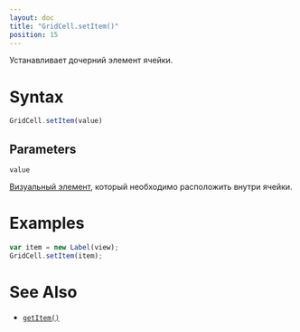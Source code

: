 ```yaml
---
layout: doc
title: "GridCell.setItem()"
position: 15
---
```


Устанавливает дочерний элемент ячейки.

# Syntax

```js
GridCell.setItem(value)
```

## Parameters

`value`

[Визуальный элемент](../../../../KeyConcepts/Element/), который необходимо расположить внутри ячейки.

# Examples

```js
var item = new Label(view);
GridCell.setItem(item);
```

# See Also

* [`getItem()`](../GridCell.getItem/)
